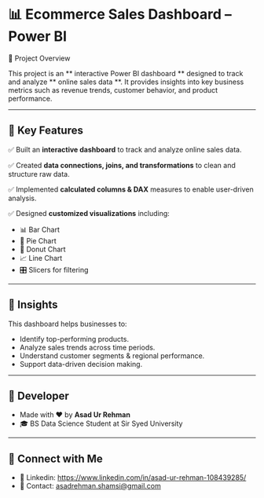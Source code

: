 # 📊 Ecommerce Sales Dashboard – Power BI
📌 Project Overview

This project is an ** interactive Power BI dashboard ** designed to track and analyze ** online sales data **.
It provides insights into key business metrics such as revenue trends, customer behavior, and product performance.

---

## 🔧 Key Features

✅ Built an **interactive dashboard** to track and analyze online sales data.

✅ Created **data connections, joins, and transformations** to clean and structure raw data.

✅ Implemented **calculated columns & DAX** measures to enable user-driven analysis.

✅ Designed **customized visualizations** including:
- 📊 Bar Chart
- 🥧 Pie Chart
- 🍩 Donut Chart
- 📈 Line Chart
- 🎛️ Slicers for filtering

---

## 📢 Insights

This dashboard helps businesses to:

- Identify top-performing products.
- Analyze sales trends across time periods.
- Understand customer segments & regional performance.
- Support data-driven decision making.

---

## 👤 Developer

- Made with ❤️ by **Asad Ur Rehman**
- 🎓 BS Data Science Student at Sir Syed University

---

## 🔗 Connect with Me
- 💼 Linkedin: https://www.linkedin.com/in/asad-ur-rehman-108439285/
- 📧 Contact: asadrehman.shamsi@gmail.com
